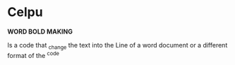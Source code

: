 # Celpu
<!DUCTYPE! html>
<html>
<head>
   <b>WORD BOLD MAKING</b>
</head>
<body>
<contract person = {
      Name = Jones ;
      Age = 30 ;
      Job = computer programming ;
      } ;>
</contract>

<p>Is a code that  <sub>change</sub> the text into the Line of a word document
or a different format of the <sup>code</sup>
</p>
</body>
</html>

